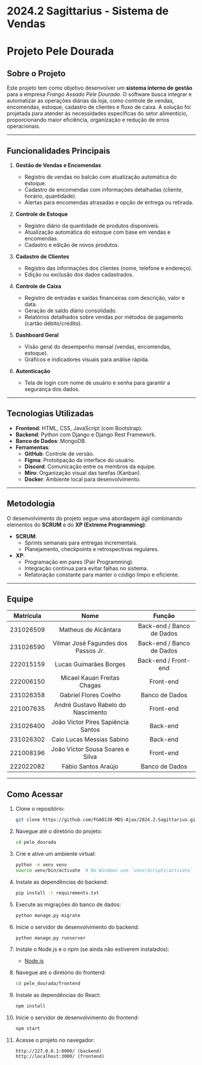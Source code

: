# 2024.2 Sagittarius - Sistema de Vendas

# Projeto Pele Dourada

## Sobre o Projeto

Este projeto tem como objetivo desenvolver um **sistema interno de gestão** para a empresa *Frango Assado Pele Dourada*. O software busca integrar e automatizar as operações diárias da loja, como controle de vendas, encomendas, estoque, cadastro de clientes e fluxo de caixa. A solução foi projetada para atender às necessidades específicas do setor alimentício, proporcionando maior eficiência, organização e redução de erros operacionais.

---

## Funcionalidades Principais

1. **Gestão de Vendas e Encomendas**
   - Registro de vendas no balcão com atualização automática do estoque.
   - Cadastro de encomendas com informações detalhadas (cliente, horário, quantidade).
   - Alertas para encomendas atrasadas e opção de entrega ou retirada.

2. **Controle de Estoque**
   - Registro diário da quantidade de produtos disponíveis.
   - Atualização automática do estoque com base em vendas e encomendas.
   - Cadastro e edição de novos produtos.

3. **Cadastro de Clientes**
   - Registro das informações dos clientes (nome, telefone e endereço).
   - Edição ou exclusão dos dados cadastrados.

4. **Controle de Caixa**
   - Registro de entradas e saídas financeiras com descrição, valor e data.
   - Geração de saldo diário consolidado.
   - Relatórios detalhados sobre vendas por métodos de pagamento (cartão débito/crédito).

5. **Dashboard Geral**
   - Visão geral do desempenho mensal (vendas, encomendas, estoque).
   - Gráficos e indicadores visuais para análise rápida.

6. **Autenticação**
   - Tela de login com nome de usuário e senha para garantir a segurança dos dados.

---

## Tecnologias Utilizadas

- **Frontend**: HTML, CSS, JavaScript (com Bootstrap).
- **Backend**: Python com Django e Django Rest Framework.
- **Banco de Dados**: MongoDB.
- **Ferramentas**:
  - **GitHub**: Controle de versão.
  - **Figma**: Prototipação da interface do usuário.
  - **Discord**: Comunicação entre os membros da equipe.
  - **Miro**: Organização visual das tarefas (Kanban).
  - **Docker**: Ambiente local para desenvolvimento.

---

## Metodologia

O desenvolvimento do projeto segue uma abordagem ágil combinando elementos do **SCRUM** e do **XP (Extreme Programming)**:

- **SCRUM**:
  - Sprints semanais para entregas incrementais.
  - Planejamento, checkpoints e retrospectivas regulares.
- **XP**:
  - Programação em pares (Pair Programming).
  - Integração contínua para evitar falhas no sistema.
  - Refatoração constante para manter o código limpo e eficiente.

---

## Equipe

| Matrícula     | Nome                                 | Função                     |
|:-------------:|:------------------------------------:|:--------------------------:|
| 231026509     | Matheus de Alcântara                | Back-end / Banco de Dados  |
| 231026590     | Vilmar José Fagundes dos Passos Jr. | Back-end / Banco de Dados  |
| 222015159     | Lucas Guimarães Borges              | Back-end / Front-end       |
| 222006150     | Micael Kauan Freitas Chagas         | Front-end                  |
| 231026358     | Gabriel Flores Coelho               | Banco de Dados             |
| 221007635     | André Gustavo Rabelo do Nascimento  | Front-end                  |
| 231026400     | João Victor Pires Sapiência Santos  | Back-end                   |
| 231026302     | Caio Lucas Messias Sabino           | Back-end                   |
| 221008196     | João Victor Sousa Soares e Silva    | Front-end                  |
| 222022082     | Fábio Santos Araújo                 | Banco de Dados             |

---

## Como Acessar

1. Clone o repositório:
   ```bash
   git clone https://github.com/FGA0138-MDS-Ajax/2024.2-Sagittarius.git
   ```

2. Navegue até o diretório do projeto:
   ```bash
   cd pele_dourada
   ```

3. Crie e ative um ambiente virtual:
   ```bash
   python -m venv venv
   source venv/bin/activate  # No Windows use `venv\Scripts\activate`
   ```

4. Instale as dependências do backend:
   ```bash
   pip install -r requirements.txt
   ```

5. Execute as migrações do banco de dados:
   ```bash
   python manage.py migrate
   ```

6. Inicie o servidor de desenvolvimento do backend:
   ```bash
   python manage.py runserver
   ```

7. Instale o Node.js e o npm (se ainda não estiverem instalados):
   - [Node.js](https://nodejs.org/)

8. Navegue até o diretório do frontend:
   ```bash
   cd pele_dourada/frontend
   ```

9. Instale as dependências do React:
   ```bash
   npm install
   ```

10. Inicie o servidor de desenvolvimento do frontend:
    ```bash
    npm start
    ```

11. Acesse o projeto no navegador:
    ```
    http://127.0.0.1:8000/ (backend)
    http://localhost:3000/ (frontend)
